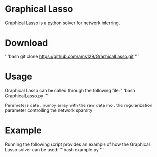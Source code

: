 # Graphical Lasso
Graphical Lasso is a python solver for network inferring.

# Download
'''bash
git clone https://github.com/ams129/GraphicalLasso.git
'''

# Usage
Graphical Lasso can be called through the following file:
'''bash
GraphicalLasso.py
'''

Parameters
data : numpy array with the raw data
rho : the regularization parameter controlling the network sparsity

# Example
Running the following script provides an example of how the Graphical Lasso solver can be used:
'''bash
example.py
'''
